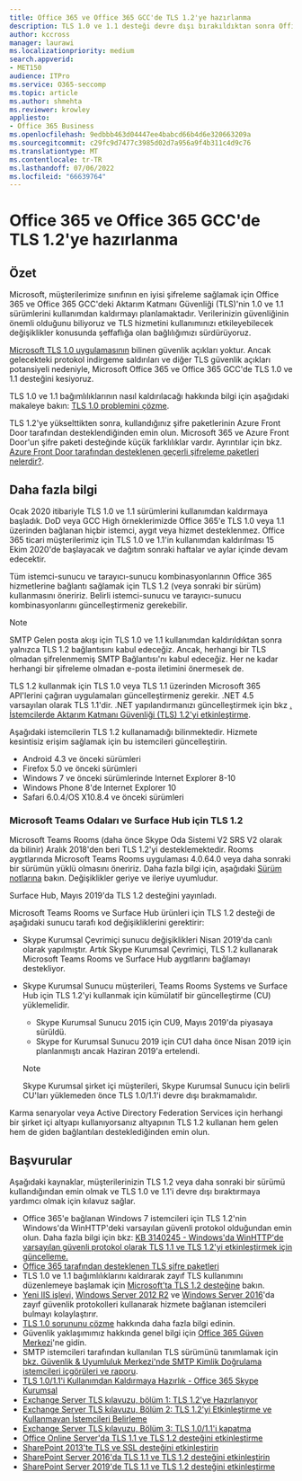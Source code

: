 ```yaml
---
title: Office 365 ve Office 365 GCC'de TLS 1.2'ye hazırlanma
description: TLS 1.0 ve 1.1 desteği devre dışı bırakıldıktan sonra Office 365 ve Office 365 GCC'deki tüm istemci-sunucu ve tarayıcı-sunucu kombinasyonları için TLS 1.2'yi kullanmaya hazırlanma
author: kccross
manager: laurawi
ms.localizationpriority: medium
search.appverid:
- MET150
audience: ITPro
ms.service: O365-seccomp
ms.topic: article
ms.author: shmehta
ms.reviewer: krowley
appliesto:
- Office 365 Business
ms.openlocfilehash: 9edbbb463d04447ee4babcd66b4d6e320663209a
ms.sourcegitcommit: c29fc9d7477c3985d02d7a956a9f4b311c4d9c76
ms.translationtype: MT
ms.contentlocale: tr-TR
ms.lasthandoff: 07/06/2022
ms.locfileid: "66639764"
---
```

# <a name="preparing-for-tls-12-in-office-365-and-office-365-gcc"></a>Office 365 ve Office 365 GCC'de TLS 1.2'ye hazırlanma

## <a name="summary"></a>Özet

Microsoft, müşterilerimize sınıfının en iyisi şifreleme sağlamak için Office 365 ve Office 365 GCC'deki Aktarım Katmanı Güvenliği (TLS)'nin 1.0 ve 1.1 sürümlerini kullanımdan kaldırmayı planlamaktadır. Verilerinizin güvenliğinin önemli olduğunu biliyoruz ve TLS hizmetini kullanımınızı etkileyebilecek değişiklikler konusunda şeffaflığa olan bağlılığımızı sürdürüyoruz.

[Microsoft TLS 1.0 uygulamasının](https://support.microsoft.com/help/3117336/schannel-implementation-of-tls-1-0-in-windows-security-status-update-n) bilinen güvenlik açıkları yoktur. Ancak gelecekteki protokol indirgeme saldırıları ve diğer TLS güvenlik açıkları potansiyeli nedeniyle, Microsoft Office 365 ve Office 365 GCC'de TLS 1.0 ve 1.1 desteğini kesiyoruz.

TLS 1.0 ve 1.1 bağımlılıklarının nasıl kaldırılacağı hakkında bilgi için aşağıdaki makaleye bakın: [TLS 1.0 problemini çözme](https://www.microsoft.com/download/details.aspx?id=55266).

TLS 1.2'ye yükselttikten sonra, kullandığınız şifre paketlerinin Azure Front Door tarafından desteklendiğinden emin olun. Microsoft 365 ve Azure Front Door'un şifre paketi desteğinde küçük farklılıklar vardır. Ayrıntılar için bkz. [Azure Front Door tarafından desteklenen geçerli şifreleme paketleri nelerdir?](/azure/frontdoor/concept-end-to-end-tls#supported-cipher-suites).

## <a name="more-information"></a>Daha fazla bilgi

Ocak 2020 itibariyle TLS 1.0 ve 1.1 sürümlerini kullanımdan kaldırmaya başladık. DoD veya GCC High örneklerimizde Office 365'e TLS 1.0 veya 1.1 üzerinden bağlanan hiçbir istemci, aygıt veya hizmet desteklenmez. Office 365 ticari müşterilerimiz için TLS 1.0 ve 1.1'in kullanımdan kaldırılması 15 Ekim 2020'de başlayacak ve dağıtım sonraki haftalar ve aylar içinde devam edecektir.

Tüm istemci-sunucu ve tarayıcı-sunucu kombinasyonlarının Office 365 hizmetlerine bağlantı sağlamak için TLS 1.2 (veya sonraki bir sürüm) kullanmasını öneririz. Belirli istemci-sunucu ve tarayıcı-sunucu kombinasyonlarını güncelleştirmeniz gerekebilir.

  > [!NOTE]
  > SMTP Gelen posta akışı için TLS 1.0 ve 1.1 kullanımdan kaldırıldıktan sonra yalnızca TLS 1.2 bağlantısını kabul edeceğiz. Ancak, herhangi bir TLS olmadan şifrelenmemiş SMTP Bağlantısı'nı kabul edeceğiz. Her ne kadar herhangi bir şifreleme olmadan e-posta iletimini önermesek de.

TLS 1.2 kullanmak için TLS 1.0 veya TLS 1.1 üzerinden Microsoft 365 API'lerini çağıran uygulamaları güncelleştirmeniz gerekir. .NET 4.5 varsayılan olarak TLS 1.1'dir. .NET yapılandırmanızı güncelleştirmek için bkz [. İstemcilerde Aktarım Katmanı Güvenliği (TLS) 1.2'yi etkinleştirme](/mem/configmgr/core/plan-design/security/enable-tls-1-2-client).

Aşağıdaki istemcilerin TLS 1.2 kullanamadığı bilinmektedir. Hizmete kesintisiz erişim sağlamak için bu istemcileri güncelleştirin.

- Android 4.3 ve önceki sürümleri
- Firefox 5.0 ve önceki sürümleri
- Windows 7 ve önceki sürümlerinde Internet Explorer 8-10
- Windows Phone 8'de Internet Explorer 10
- Safari 6.0.4/OS X10.8.4 ve önceki sürümleri

### <a name="tls-12-for-microsoft-teams-rooms-and-surface-hub"></a>Microsoft Teams Odaları ve Surface Hub için TLS 1.2

Microsoft Teams Rooms (daha önce Skype Oda Sistemi V2 SRS V2 olarak da bilinir) Aralık 2018'den beri TLS 1.2'yi desteklemektedir. Rooms aygıtlarında Microsoft Teams Rooms uygulaması 4.0.64.0 veya daha sonraki bir sürümün yüklü olmasını öneririz. Daha fazla bilgi için, aşağıdaki [Sürüm notlarına](/microsoftteams/room-systems/srs2-release-note) bakın. Değişiklikler geriye ve ileriye uyumludur.

Surface Hub, Mayıs 2019'da TLS 1.2 desteğini yayınladı.

Microsoft Teams Rooms ve Surface Hub ürünleri için TLS 1.2 desteği de aşağıdaki sunucu tarafı kod değişikliklerini gerektirir:

- Skype Kurumsal Çevrimiçi sunucu değişiklikleri Nisan 2019'da canlı olarak yapılmıştır. Artık Skype Kurumsal Çevrimiçi, TLS 1.2 kullanarak Microsoft Teams Rooms ve Surface Hub aygıtlarını bağlamayı destekliyor.
- Skype Kurumsal Sunucu müşterileri, Teams Rooms Systems ve Surface Hub için TLS 1.2'yi kullanmak için kümülatif bir güncelleştirme (CU) yüklemelidir.

  - Skype Kurumsal Sunucu 2015 için CU9, Mayıs 2019'da piyasaya sürüldü.
  - Skype for Kurumsal Sunucu 2019 için CU1 daha önce Nisan 2019 için planlanmıştı ancak Haziran 2019'a ertelendi.

  > [!NOTE]
  > Skype Kurumsal şirket içi müşterileri, Skype Kurumsal Sunucu için belirli CU'ları yüklemeden önce TLS 1.0/1.1'i devre dışı bırakmamalıdır.

Karma senaryolar veya Active Directory Federation Services için herhangi bir şirket içi altyapı kullanıyorsanız altyapının TLS 1.2 kullanan hem gelen hem de giden bağlantıları desteklediğinden emin olun.

## <a name="references"></a>Başvurular

Aşağıdaki kaynaklar, müşterilerinizin TLS 1.2 veya daha sonraki bir sürümü kullandığından emin olmak ve TLS 1.0 ve 1.1'i devre dışı bıraktırmaya yardımcı olmak için kılavuz sağlar.

- Office 365'e bağlanan Windows 7 istemcileri için TLS 1.2'nin Windows'da WinHTTP'deki varsayılan güvenli protokol olduğundan emin olun. Daha fazla bilgi için bkz: [KB 3140245 - Windows'da WinHTTP'de varsayılan güvenli protokol olarak TLS 1.1 ve TLS 1.2'yi etkinleştirmek için güncelleme.](https://support.microsoft.com/help/3140245/update-to-enable-tls-1-1-and-tls-1-2-as-a-default-secure-protocols-in)
- [Office 365 tarafından desteklenen TLS şifre paketleri](/microsoft-365/compliance/technical-reference-details-about-encryption#tls-cipher-suites-supported-by-office-365)
- TLS 1.0 ve 1.1 bağımlılıklarını kaldırarak zayıf TLS kullanımını düzenlemeye başlamak için [Microsoft'ta TLS 1.2 desteğine](https://cloudblogs.microsoft.com/microsoftsecure/2017/06/20/tls-1-2-support-at-microsoft/) bakın.
- [Yeni IIS işlevi,](https://cloudblogs.microsoft.com/microsoftsecure/2017/09/07/new-iis-functionality-to-help-identify-weak-tls-usage/) [Windows Server 2012 R2](https://support.microsoft.com/help/4025335/windows-8-1-windows-server-2012-r2-update-kb4025335) ve [Windows Server 2016](https://support.microsoft.com/help/4025334/windows-10-update-kb4025334)'da zayıf güvenlik protokolleri kullanarak hizmete bağlanan istemcileri bulmayı kolaylaştırır.
- [TLS 1.0 sorununu çözme](https://www.microsoft.com/download/details.aspx?id=55266) hakkında daha fazla bilgi edinin.
- Güvenlik yaklaşımımız hakkında genel bilgi için [Office 365 Güven Merkezi](https://www.microsoft.com/trustcenter/cloudservices/office365)'ne gidin.
- SMTP istemcileri tarafından kullanılan TLS sürümünü tanımlamak için [bkz. Güvenlik & Uyumluluk Merkezi'nde SMTP Kimlik Doğrulama istemcileri içgörüleri ve raporu](../security/office-365-security/mfi-smtp-auth-clients-report.md).
- [TLS 1.0/1.1'i Kullanımdan Kaldırmaya Hazırlık - Office 365 Skype Kurumsal](https://techcommunity.microsoft.com/t5/Skype-for-Business-Blog/Preparing-for-TLS-1-0-1-1-Deprecation-O365-Skype-for-Business/ba-p/222247)
- [Exchange Server TLS kılavuzu, bölüm 1: TLS 1.2'ye Hazırlanıyor](https://techcommunity.microsoft.com/t5/exchange-team-blog/exchange-server-tls-guidance-part-1-getting-ready-for-tls-1-2/ba-p/607649)
- [Exchange Server TLS kılavuzu, Bölüm 2: TLS 1.2'yi Etkinleştirme ve Kullanmayan İstemcileri Belirleme](https://techcommunity.microsoft.com/t5/exchange-team-blog/exchange-server-tls-guidance-part-2-enabling-tls-1-2-and/ba-p/607761)
- [Exchange Server TLS kılavuzu, Bölüm 3: TLS 1.0/1.1'i kapatma](https://techcommunity.microsoft.com/t5/exchange-team-blog/exchange-server-tls-guidance-part-3-turning-off-tls-1-0-1-1/ba-p/607898)
- [Office Online Server'da TLS 1.1 ve TLS 1.2 desteğini etkinleştirme](/officeonlineserver/enable-tls-1-1-and-tls-1-2-support-in-office-online-server)
- [SharePoint 2013'te TLS ve SSL desteğini etkinleştirin](/sharepoint/security-for-sharepoint-server/enable-tls-and-ssl-support-in-sharepoint-2013)
- [SharePoint Server 2016'da TLS 1.1 ve TLS 1.2 desteğini etkinleştirin](/sharepoint/security-for-sharepoint-server/enable-tls-1-1-and-tls-1-2-support-in-sharepoint-server-2016)
- [SharePoint Server 2019'de TLS 1.1 ve TLS 1.2 desteğini etkinleştirme](/sharepoint/security-for-sharepoint-server/enable-tls-1-1-and-tls-1-2-support-in-sharepoint-server-2019)
